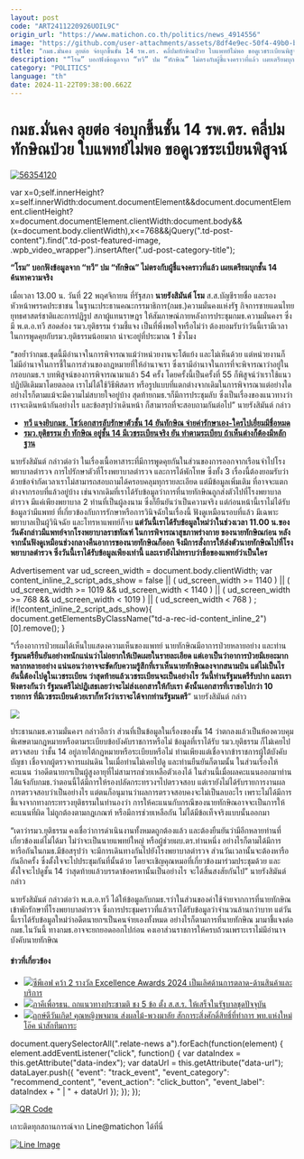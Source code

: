 ```yaml
---
layout: post
code: "ART2411220926UOIL9C"
origin_url: "https://www.matichon.co.th/politics/news_4914556"
image: "https://github.com/user-attachments/assets/8df4e9ec-50f4-49b0-b3da-024a684fa4a7"
title: "กมธ.มั่นคง ลุยต่อ จ่อบุกขึ้นชั้น 14 รพ.ตร. คลี่ปมทักษิณป่วย ใบแพทย์ไม่พอ ขอดูเวชระเบียนพิสูจน์"
description: "“โรม” บอกฟังข้อมูลจาก “ทวี” ปม “ทักษิณ” ไม่ตรงกับผู้ชี้แจงคราวที่แล้ว เผยเตรียมบุกชั้น 14 ค้นหาความจริง"
category: "POLITICS"
language: "th"
date: 2024-11-22T09:38:00.662Z
---
```


# กมธ.มั่นคง ลุยต่อ จ่อบุกขึ้นชั้น 14 รพ.ตร. คลี่ปมทักษิณป่วย ใบแพทย์ไม่พอ ขอดูเวชระเบียนพิสูจน์

[![](https://www.matichon.co.th/wp-content/uploads/2024/11/56354120.jpg "56354120")](https://www.matichon.co.th/wp-content/uploads/2024/11/56354120.jpg)

var x=0;self.innerHeight?x=self.innerWidth:document.documentElement&&document.documentElement.clientHeight?x=document.documentElement.clientWidth:document.body&&(x=document.body.clientWidth),x<=768&&jQuery(".td-post-content").find(".td-post-featured-image, .wpb\_video\_wrapper").insertAfter(".ud-post-category-title");

**“โรม” บอกฟังข้อมูลจาก “ทวี” ปม “ทักษิณ” ไม่ตรงกับผู้ชี้แจงคราวที่แล้ว เผยเตรียมบุกชั้น 14 ค้นหาความจริง**

เมื่อเวลา 13.00 น. วันที่ 22 พฤศจิกายน ที่รัฐสภา **นายรังสิมันต์ โรม** ส.ส.บัญชีรายชื่อ และรองหัวหน้าพรรคประชาชน ในฐานะประธานคณะกรรมาธิการ(กมธ.)ความมั่นคงแห่งรัฐ กิจการชายแดนไทย ยุทธศาสตร์ชาติและการปฏิรูป สภาผู้แทนราษฎร ให้สัมภาษณ์ภายหลังการประชุมกมธ.ความมั่นคงฯ ซึ่งมี พ.ต.อ.ทวี สอดส่อง รมว.ยุติธรรม ร่วมชี้แจง เป็นที่พึ่งพอใจหรือไม่ว่า ต้องยอมรับว่าวันนี้เรามีเวลาในการพูดคุยกับรมว.ยุติธรรมน้อยมาก น่าจะอยู่ที่ประมาณ 1 ชั่วโมง

“ขอย้ำว่ากมธ.ชุดนี้มีอำนาจในการพิจารณาแม้ว่าหน่วยงานจะโต้แย้ง และไม่เห็นด้วย แต่หน่วยงานก็ไม่มีอำนาจในการชี้ในการส่วนของกฎหมายที่ให้อำนาจเรา ซึ่งเรามีอำนาจในการที่จะพิจารณาว่าอยู่ในกรอบกมธ.ฯ บทพิสูจน์ของการพิจารณามาแล้ว 54 ครั้ง โดยครั้งนี้เป็นครั้งที่ 55 ก็พิสูจน์ว่าเราใช้แนวปฏิบัติเดิมมาโดยตลอด เราไม่ได้ใช้วิธีพิสดาร หรือรูปแบบที่แตกต่างจากเดิมในการพิจารณาแต่อย่างใด อย่างไรก็ตามแม้จะมีความไม่สบายใจอยู่บ้าง สุดท้ายกมธ.ฯก็มีการประชุมลับ ซึ่งเป็นเรื่องของแนวทางว่าเราจะเดินหน้ากันอย่างไร และข้อสรุปว่าเดินหน้า ก็สามารถที่จะสอบถามกันต่อไป” นายรังสิมันต์ กล่าว

*   **[ทวี แจงยิบกมธ. โชว์เอกสารลับรักษาตัวชั้น 14 ยันทักษิณ จ่ายค่ารักษาเอง-ใครไปเยี่ยมมีชื่อหมด](https://www.matichon.co.th/politics/news_4914283)**
*   **[รมว.ยุติธรรม ย้ำ ทักษิณ อยู่ชั้น 14 มีเวชระเบียนจริง ยัน ทำตามระเบียบ ถ้าเห็นต่างก็ต้องมีหลักฐาน](https://www.matichon.co.th/politics/news_4914404)**

นายรังสิมันต์ กล่าวต่อว่า ในเรื่องเนื้อหาสาระที่มีการพูดคุยกันในส่วนของการออกจากเรือนจำไปโรงพยาบาลตำรวจ การไปรักษาตัวที่โรงพยาบาลตำรวจ และการได้พักโทษ ซึ่งทั้ง 3 เรื่องนี้ต้องยอมรับว่าด้วยข้อจำกัดเวลาเราไม่สามารถสอบถามได้ครอบคลุมทุกรายละเอียด แต่มีข้อมูลเพิ่มเติม ที่อาจจะแตกต่างจากรอบที่แล้วอยู่บ้าง เช่นจากเดิมที่เราได้รับข้อมูลว่าการที่นายทักษิณถูกส่งตัวไปที่โรงพยาบาลตำรวจ มีแค่เพียงพยาบาล 2 ท่านที่เป็นผู้ลงนาม ซึ่งก็ยืนยันว่าเป็นความจริง แต่ก่อนหน้านี้เราไม่ได้รับข้อมูลว่ามีแพทย์ ที่เกี่ยวข้องกับการรักษาหรือการวินิจฉัยในเรื่องนี้ ฟังดูเหมือนรอบที่แล้ว มีเฉพาะพยาบาลเป็นผู้วินิจฉัย และโทรหาแพทย์ก็จบ **แต่วันนี้เราได้รับข้อมูลใหม่ว่าในช่วงเวลา 11.00 น.ของวันดังกล่าวมีแพทย์จากโรงพยาบาลราชทัณฑ์ ในการพิจารณาสุขภาพร่างกาย ของนายทักษิณก่อน หลังจากนั้นฟังดูเหมือนช่วงกลางคืนอาการของนายทักษิณก็ออก จึงมีการสั่งการให้ส่งตัวนายทักษิณไปที่โรงพยาบาลตำรวจ ซึ่งวันนี้เราได้รับข้อมูลเพียงเท่านี้ และเรายังไม่ทราบว่าชื่อของแพทย์ว่าเป็นใคร**

Advertisement var ud\_screen\_width = document.body.clientWidth; var content\_inline\_2\_script\_ads\_show = false || ( ud\_screen\_width >= 1140 ) || ( ud\_screen\_width >= 1019 && ud\_screen\_width < 1140 ) || ( ud\_screen\_width >= 768 && ud\_screen\_width < 1019 ) || ( ud\_screen\_width < 768 ) ; if(!content\_inline\_2\_script\_ads\_show){ document.getElementsByClassName("td-a-rec-id-content\_inline\_2")\[0\].remove(); }

“เรื่องอาการป่วยผมได้เห็นใบแสดงความเห็นของแพทย์ นายทักษิณมีอาการป่วยหลายอย่าง และท่าน**รัฐมนตรียืนยันอย่างหนักแน่นว่าไม่อยากให้เปิดเผยในรายละเอียด แต่เอาเป็นว่าอาการป่วยมีเยอะมาก หลากหลายอย่าง แน่นอนว่าอาจจะขัดกับความรู้สึกที่เราเห็นนายทักษิณลงจากสนามบิน แต่ไม่เป็นไร อันนี้ต้องไปดูในเวชระเบียน ว่าสุดท้ายแล้วเวชระเบียนจะเป็นอย่างไร วันนี้ท่านรัฐมนตรีรับปาก และเราฟังตรงกันว่า รัฐมนตรีไม่ปฏิเสธเลยว่าจะไม่ส่งเอกสารให้กับเรา ดังนั้นเอกสารที่เราขอไปกว่า 10 รายการ ที่มีเวชระเบียนด้วยเราก็หวังว่าเราจะได้จากท่านรัฐมนตรี**” นายรังสิมันต์ กล่าว

![](https://www.matichon.co.th/wp-content/uploads/2024/11/S__50880516_0.jpg)

ประธานกมธ.ความมั่นคงฯ กล่าวอีกว่า ส่วนที่เป็นข้อมูลในเรื่องของชั้น 14 ว่าตกลงแล้วเป็นห้องควบคุมพิเศษตามกฎหมายหรือตามระเบียบข้อบังคับราชการหรือไม่ ข้อมูลที่เราได้รับ รมว.ยุติธรรม ก็ไม่เคยไปตรวจสอบ ว่าชั้น 14 อยู่ภายใต้กฎหมายหรือระเบียบหรือไม่ ท่านเพียงแต่เชื่อจากข้าราชการผู้ใต้บังคับบัญชา เชื่อจากผู้ตรวจการแผ่นดิน ในเมื่อท่านไม่เคยไปดู และท่านยืนยันก็ตามนั้น ในส่วนเรื่องให้คะแนน ว่าอดีตนายกฯเป็นผู้สูงอายุที่ไม่สามารถช่วยเหลือตัวเองได้ ในส่วนนี้เมื่อผลคะแนนออกมาท่านได้แจ้งกับกมธ.ว่าตอนนี้ได้มีการให้รองปลัดกระทรวงฯไปตรวจสอบ แต่เรายังไม่ได้รับรายการงานผลการตรวจสอบว่าเป็นอย่างไร แต่ตนก็อนุมานว่าผลการตรวจสอบคงจะไม่เป็นลบอะไร เพราะไม่ได้มีการชี้แจงจากทางกระทรวงยุติธรรมในทำนองว่า การให้คะแนนกับกรณีของนายทักษิณอาจจะเป็นการให้คะแนนที่ผิด ไม่ถูกต้องตามกฎเกณฑ์ หรือมีการช่วยเหลือกัน ไม่ได้มีข้อเท็จจริงแบบนั้นออกมา

“เดาว่ารมว.ยุติธรรม คงเชื่อว่าการดำเนินงานทั้งหมดถูกต้องแล้ว และต้องยืนยันว่ามีอีกหลายท่านที่เกี่ยวข้องแต่ไม่ได้มา ไม่ว่าจะเป็นนายแพทย์ใหญ่ หรือผู้ช่วยผบ.ตร.ท่านหนึ่ง อย่างไรก็ตามได้มีการหารือกันในกมธ.มีข้อสรุปว่า จะมีการเดินทางกันไปยังโรงพยาบาลตำรวจ ส่วนวันเวลานั้นจะต้องหารือกันอีกครั้ง ซึ่งตั้งใจจะไปประชุมกันที่นั้นด้วย โดยจะเชิญคุณหมอที่เกี่ยวข้องมาร่วมประชุมด้วย และตั้งใจจะไปดูชั้น 14 ว่าสุดท้ายแล้วบรรดาข้อครหานั้นเป็นอย่างไร จะได้สิ้นสงสัยกันไป” นายรังสิมันต์ กล่าว

นายรังสิมันต์ กล่าวต่อว่า พ.ต.อ.ทวี ได้ให้ข้อมูลกับกมธ.ฯว่าในส่วนของค่าใช้จ่ายจากการที่นายทักษิณ เข้าพักรักษาที่โรงพยาบาลตำรวจ ซึ่งการประชุมคราวที่แล้วเราได้รับข้อมูลว่าจำนวนล้านกว่าบาท แต่วันนี้เราได้รับข้อมูลใหม่ว่าอดีตนายกฯเป็นคนจ่ายเองทั้งหมด อย่างไรก็ตามการที่นายทักษิณ มามาชี้แจงต่อกมธ.ในวันนี้ ทางกมธ.อาจจะยกยอดออกไปก่อน คงเอาส่วนราชการให้ครบถ้วนเพราะเราไม่มีอำนาจบังคับนายทักษิณ

#### ข่าวที่เกี่ยวข้อง

*   [![](https://www.matichon.co.th/wp-content/uploads/2024/11/111-68.jpg)ซีพีเอฟ คว้า 2 รางวัล Excellence Awards 2024 เป็นเลิศด้านการตลาด-ด้านสินค้าและบริการ](https://www.matichon.co.th/publicize/news_4914565)
*   [![](https://www.matichon.co.th/wp-content/uploads/2024/11/tokenaew1.jpg)ภาคีเพื่อรธน. ถกแนวทางประชามติ ชง 5 ข้อ ตั้ง ส.ส.ร. ให้เสร็จในรัฐบาลชุดปัจจุบัน](https://www.matichon.co.th/politics/news_4914370)
*   [![](https://www.matichon.co.th/wp-content/uploads/2024/11/oak728.jpg)ฤกษ์ดีวันเกิด! คุณหญิงพจมาน ส่งผลไม้-พวงมาลัย สักการะสิ่งศักดิ์สิทธิ์ที่ทำการ พท.แห่งใหม่ โอ๊ค นำสักทีมการะ](https://www.matichon.co.th/politics/news_4914505)

document.querySelectorAll(".relate-news a").forEach(function(element) { element.addEventListener("click", function() { var dataIndex = this.getAttribute("data-index"); var dataUrl = this.getAttribute("data-url"); dataLayer.push({ "event": "track\_event", "event\_category": "recommend\_content", "event\_action": "click\_button", "event\_label": dataIndex + " | " + dataUrl }); }); });

[![QR Code](https://www.matichon.co.th/wp-content/uploads/2023/07/wob1371z.jpg)](https://lin.ee/ht0nDxX)

เกาะติดทุกสถานการณ์จาก Line@matichon ได้ที่นี่

[![Line Image](https://www.matichon.co.th/wp-content/uploads/2023/07/th.png)](https://lin.ee/ht0nDxX)